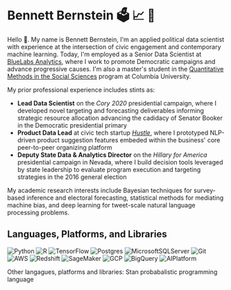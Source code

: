# Bennett Bernstein 🗳️ 📈 🔵 

Hello 👋. My name is Bennett Bernstein, I'm an applied political data scientist with experience at the intersection of civic engagement and contemporary machine learning. Today, I'm employed as a Senior Data Scientist at [BlueLabs Analytics](https://bluelabs.com/), where I work to promote Democratic campaigns and advance progressive causes. I'm also a master's student in the [Quantitative Methods in the Social Sciences](https://www.qmss.columbia.edu/) program at Columbia University. 

My prior professional experience includes stints as:
- **Lead Data Scientist** on the *Cory 2020* presidential campaign, where I developed novel targeting and forecasting deliverables informing strategic resource allocation advancing the cadidacy of Senator Booker in the Democratic presidential primary
- **Product Data Lead** at civic tech startup [*Hustle*](https://hustle.com/), where I prototyped NLP-driven product suggestion features embeded within the business' core peer-to-peer organizing platform
- **Deputy State Data & Analytics Director** on the *Hillary for America* presidential campaign in Nevada, where I build decision tools leveraged by state leadership to evaluate program execution and targeting strategies in the 2016 general election

My academic research interests include Bayesian techniques for survey-based inference and electoral forecasting, statistical methods for mediating machine bias, and deep learning for tweet-scale natural language processing problems.

## Languages, Platforms, and Libraries
![Python](https://img.shields.io/badge/python-3670A0?style=for-the-badge&logo=python&logoColor=ffdd54) ![R](https://img.shields.io/badge/r-%23276DC3.svg?style=for-the-badge&logo=r&logoColor=white) ![TensorFlow](https://img.shields.io/badge/TensorFlow-%23FF6F00.svg?style=for-the-badge&logo=TensorFlow&logoColor=white) ![Postgres](https://img.shields.io/badge/postgres-%23316192.svg?style=for-the-badge&logo=postgresql&logoColor=white) ![MicrosoftSQLServer](https://img.shields.io/badge/MS%20SQL%20Sever-CC2927?style=for-the-badge&logo=microsoft%20sql%20server&logoColor=white) ![Git](https://img.shields.io/badge/git-%23F05033.svg?style=for-the-badge&logo=git&logoColor=white) ![AWS](https://img.shields.io/badge/AWS-%23FF9900.svg?style=for-the-badge&logo=amazon-aws&logoColor=white) ![Redshift](https://img.shields.io/badge/Amazon%20Redshift-%23FF9900.svg?style=for-the-badge&logo=amazon-aws&logoColor=white) ![SageMaker](https://img.shields.io/badge/Amazon%20SageMaker-%23FF9900.svg?style=for-the-badge&logo=amazon-aws&logoColor=white) ![GCP](https://img.shields.io/badge/GCP-%234285F4.svg?style=for-the-badge&logo=google-cloud&logoColor=white) ![BigQuery](https://img.shields.io/badge/Goolge%20Cloud%20BigQuery-%234285F4.svg?style=for-the-badge&logo=google-cloud&logoColor=white) ![AIPlatform](https://img.shields.io/badge/Google%20Cloud%20AI%20Platform-%234285F4.svg?style=for-the-badge&logo=google-cloud&logoColor=white)

Other langagues, platforms and libraries: Stan probabalistic programming language
